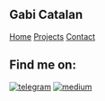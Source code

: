 ## Gabi Catalan

[Home](index.md)
[Projects](projects.md)
[Contact](contact.md)

## Find me on:

[![telegram](https://img.shields.io/badge/Telegram-2CA5E0?style=for-the-badge&logo=telegram&logoColor=white)](https://t.me/gabi_studio)
[![medium](https://img.shields.io/badge/Medium-12100E?style=for-the-badge&logo=medium&logoColor=white)](https://medium.com/@gabi-studio)


